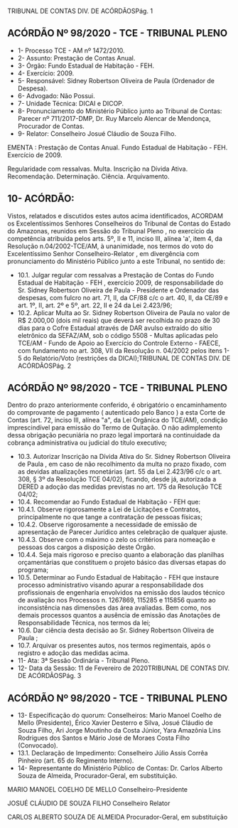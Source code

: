 TRIBUNAL DE CONTAS DIV. DE ACÓRDÃOSPág. 1

## ACÓRDÃO Nº 98/2020 - TCE - TRIBUNAL PLENO

- 1- Processo TCE - AM nº 1472/2010.
- 2- Assunto: Prestação de Contas Anual.
- 3- Órgão: Fundo Estadual de Habitação - FEH.
- 4- Exercício: 2009.
- 5- Responsável: Sidney Robertson Oliveira de Paula (Ordenador de Despesa).
- 6- Advogado: Não Possui.
- 7- Unidade Técnica: DICAI e DICOP.
- 8- Pronunciamento  do  Ministério  Público  junto  ao  Tribunal  de  Contas: Parecer  nº 711/2017-DMP, Dr. Ruy Marcelo Alencar de Mendonça, Procurador de Contas.
- 9- Relator: Conselheiro Josué Cláudio de Souza Filho.

EMENTA : Prestação de Contas Anual. Fundo Estadual de Habitação - FEH. Exercício de 2009.

Regularidade  com  ressalvas.  Multa.  Inscrição  na Dívida Ativa. Recomendação. Determinação. Ciência. Arquivamento.

## 10-  ACÓRDÃO:

Vistos, relatados e discutidos estes autos acima identificados, ACORDAM os Excelentíssimos Senhores Conselheiros do Tribunal de Contas do Estado do Amazonas, reunidos em Sessão do Tribunal Pleno , no exercício da competência atribuída pelos arts. 5º, II e 11, inciso III, alínea 'a', item 4, da Resolução n.04/2002-TCE/AM, à unanimidade, nos termos do voto do Excelentíssimo Senhor Conselheiro-Relator , em divergência com pronunciamento do Ministério Público junto a este Tribunal, no sentido de:

- 10.1. Julgar  regular  com  ressalvas a  Prestação  de  Contas  do Fundo Estadual de Habitação - FEH , exercício 2009, de responsabilidade do Sr. Sidney  Robertson  Oliveira  de  Paula -  Presidente  e  Ordenador  das despesas, com fulcro no art. 71, II, da CF/88 c/c o art. 40, II, da CE/89 e art. 1º, II, art. 2º e 5º, art. 22, II e 24 da Lei 2.423/96;
- 10.2. Aplicar Multa ao Sr. Sidney Robertson Oliveira de Paula no valor de R$ 2.000,00 (dois mil reais) que deverá ser recolhida no prazo de 30 dias para o Cofre Estadual através de DAR avulso extraído do sítio eletrônico da SEFAZ/AM, sob o código 5508 - Multas aplicadas pelo TCE/AM - Fundo de Apoio ao Exercício do Controle Externo - FAECE, com fundamento no art. 308, VII da Resolução n. 04/2002 pelos itens 1-5 do Relatório/Voto (restrições da DICAI);TRIBUNAL DE CONTAS DIV. DE ACÓRDÃOSPág. 2

## ACÓRDÃO Nº 98/2020 - TCE - TRIBUNAL PLENO

Dentro do prazo anteriormente conferido, é obrigatório o encaminhamento do comprovante de pagamento ( autenticado pelo Banco ) a esta Corte de Contas  (art.  72,  inciso  III,  alínea  "a",  da  Lei  Orgânica  do  TCE/AM), condição  imprescindível  para  emissão  do  Termo  de  Quitação.  O  não adimplemento dessa obrigação  pecuniária  no  prazo  legal  importará  na continuidade da cobrança administrativa ou judicial do título executivo;

- 10.3. Autorizar Inscrição na Dívida Ativa do Sr. Sidney Robertson Oliveira de Paula , em caso de não recolhimento da multa no prazo fixado, com as devidas atualizações monetárias (art. 55 da Lei 2.423/96 c/c o art. 308, § 3º da Resolução TCE 04/02), ficando, desde já, autorizada a DERED a adoção das medidas previstas no art. 175 da Resolução TCE 04/02;
- 10.4. Recomendar ao Fundo Estadual de Habitação - FEH que:
- 10.4.1. Observe rigorosamente a Lei de Licitações e Contratos, principalmente no que tange a contratação de pessoas físicas;
- 10.4.2. Observe rigorosamente a necessidade de emissão de apresentação de Parecer Jurídico antes celebração de qualquer ajuste.
- 10.4.3. Observe  com  o  máximo  o  zelo  os  critérios  para  nomeação  e pessoas dos cargos a disposição deste Órgão.
- 10.4.4. Seja mais rigoroso e preciso quanto a elaboração das planilhas orçamentárias  que  constituem  o  projeto  básico  das  diversas etapas do programa;
- 10.5. Determinar ao Fundo  Estadual  de  Habitação  -  FEH que  instaure processo administrativo visando apurar a responsabilidade dos profissionais de engenharia envolvidos na emissão dos laudos técnico de avaliação  nos  Processos  n.  1267869,  115285  e  115856  quanto  ao inconsistência nas dimensões das área avaliadas. Bem como, nos demais processos quantos a ausência de emissão das Anotações de Responsabilidade Técnica, nos termos da lei;
- 10.6. Dar ciência desta decisão ao Sr. Sidney Robertson Oliveira de Paula ;
- 10.7. Arquivar os presentes autos, nos termos regimentais, após o registro e adoção das medidas acima.
- 11-  Ata: 3ª Sessão Ordinária - Tribunal Pleno.
- 12-  Data da Sessão: 11 de Fevereiro de 2020TRIBUNAL DE CONTAS DIV. DE ACÓRDÃOSPág. 3

## ACÓRDÃO Nº 98/2020 - TCE - TRIBUNAL PLENO

- 13-  Especificação do quorum: Conselheiros: Mario Manoel Coelho de Mello (Presidente), Érico  Xavier  Desterro  e  Silva,  Josué  Cláudio  de  Souza  Filho,  Ari  Jorge  Moutinho  da Costa Júnior, Yara Amazônia Lins Rodrigues dos Santos e Mário José de Moraes Costa Filho (Convocado).
- 13.1. Declaração de Impedimento: Conselheiro Júlio Assis Corrêa Pinheiro (art. 65 do Regimento Interno).
- 14-  Representante  do  Ministério  Público  de  Contas: Dr. Carlos  Alberto  Souza  de Almeida, Procurador-Geral, em substituição.

MARIO MANOEL COELHO DE MELLO Conselheiro-Presidente

JOSUÉ CLÁUDIO DE SOUZA FILHO Conselheiro Relator

CARLOS ALBERTO SOUZA DE ALMEIDA Procurador-Geral, em substituição